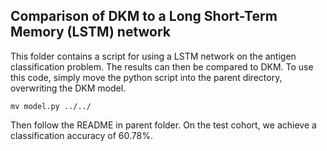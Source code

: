 ## Comparison of DKM to a Long Short-Term Memory (LSTM) network

This folder contains a script for using a LSTM network on the antigen classification problem.
The results can then be compared to DKM. To use this code, simply move the python script into
the parent directory, overwriting the DKM model.

```
mv model.py ../../
```

Then follow the README in parent folder. On the test cohort, we achieve a classification
accuracy of 60.78%.
